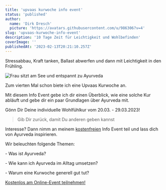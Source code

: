 ```yaml
---
title: 'upvaas kurwoche info event'
status: 'published'
author:
  name: 'Dirk Dresch'
  picture: 'https://avatars.githubusercontent.com/u/986306?v=4'
slug: 'upvaas-kurwoche-info-event'
description: '10 Tage Zeit für Leichtigkeit und Wohlbefinden'
coverImage: ''
publishedAt: '2023-02-13T20:21:10.257Z'
---
```


Stressabbau, Kraft tanken, Ballast abwerfen und dann mit Leichtigkeit in den Frühling.

![Frau sitzt am See und entspannt zu Ayurveda](/images/upvaas-image-M4Nj.webp)

Zum vierten Mal schon biete ich eine Upvaas Kurwoche an.

Mit diesem Info Event gebe ich dir einen Überblick, wie eine solche Kur abläuft und gebe dir ein paar Grundlagen über Ayurveda mit.

Gönn Dir Deine individuelle Wohlfühlkur vom 20.03. - 29.03.2023!

> Gib Dir zurück, damit Du anderen geben kannst

Interesse? Dann nimm an meinem [kostenfreien](https://www.linkedin.com/events/infoevent-ayurvedischeupvaaskur7028677356089135104/) Info Event teil und lass dich von Ayurveda inspirieren.

Wir beleuchten folgende Themen:

\- Was ist Ayurveda?

\- Wie kann ich Ayurveda im Alltag umsetzen?

\- Warum eine Kurwoche generell gut tut?

[Kostenlos am Online-Event teilnehmen!](https://www.linkedin.com/events/infoevent-ayurvedischeupvaaskur7028677356089135104/)

